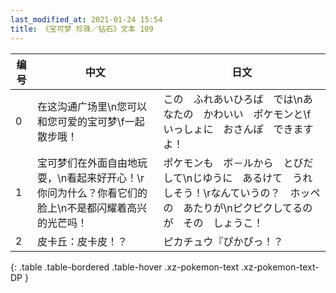 ```yaml
---
last_modified_at: 2021-01-24 15:54
title: 《宝可梦 珍珠／钻石》文本 109
---
```

| 编号 | 中文 | 日文 |
| ---- | ---- | ---- |
| 0 | 在这沟通广场里\n您可以和您可爱的宝可梦\f一起散步哦！ | この　ふれあいひろば　では\nあなたの　かわいい　ポケモンと\fいっしょに　おさんぽ　できますよ！ |
| 1 | 宝可梦们在外面自由地玩耍，\n看起来好开心！\r你问为什么？你看它们的脸上\n不是都闪耀着高兴的光芒吗！ | ポケモンも　ボ－ルから　とびだして\nじゆうに　あるけて　うれしそう！\rなんていうの？　ホッペの　あたりが\nピクピクしてるのが　その　しょうこ！ |
| 2 | 皮卡丘：皮卡皮！？ | ピカチュウ『ぴかぴっ！？ |
{: .table .table-bordered .table-hover .xz-pokemon-text .xz-pokemon-text-DP }